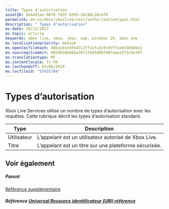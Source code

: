 ```yaml
---
title: Types d’autorisation
assetID: 9e4d41ee-9078-7d3f-9393-20c88c20c4fd
permalink: en-us/docs/xboxlive/rest/authorizationtypes.html
description: " Types d’autorisation"
ms.date: 10/12/2017
ms.topic: article
keywords: xbox live, xbox, jeux, uwp, windows 10, xbox one
ms.localizationpriority: medium
ms.openlocfilehash: 48bac0cedfb47c2ff1efcdc9c07ffce8330466e2
ms.sourcegitcommit: b034650b684a767274d5d88746faeea373c8e34f
ms.translationtype: MT
ms.contentlocale: fr-FR
ms.lasthandoff: 03/06/2019
ms.locfileid: "57631784"
---
```

# <a name="authorization-types"></a>Types d’autorisation
 
Xbox Live Services utilise un nombre de types d’autorisation avec les requêtes. Cette rubrique décrit les types d’autorisation standard.
 
| Type| Description| 
| --- | --- | 
| Utilisateur | L’appelant est un utilisateur autorisé de Xbox Live. | 
| Titre | L’appelant est un titre sur une plateforme sécurisée.| 
 
<a id="ID4EGC"></a>

 
## <a name="see-also"></a>Voir également
 
<a id="ID4EIC"></a>

 
##### <a name="parent"></a>Parent  

[Référence supplémentaire](atoc-xboxlivews-reference-additional.md)

  
<a id="ID4EUC"></a>

 
##### <a name="reference--universal-resource-identifier-uri-referenceuriatoc-xboxlivews-reference-urismd"></a>Référence [Universal Resource identificateur (URI) référence](../uri/atoc-xboxlivews-reference-uris.md)

   